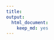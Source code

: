```yaml
---
title:
output:
  html_document:
    keep_md: yes
---
```








<!--html_preserve--><div id="htmlwidget-1faefb3725c595e43b9b" style="width:740px;height:830px;" class="plotly html-widget"></div>
<script type="application/json" data-for="htmlwidget-1faefb3725c595e43b9b">{"x":{"data":[{"x":[358.966666666667,0,null,774.333333333333,0,null,374.908496732026,0,null,397.420609090909,0,null,918,0,null,545.571428571429,0,null,1056.7225,0,null,1082.62666666667,0,null,1008.03636363636,0,null,494.706404706405,0,null,453,0,null,1875.36888888889,0,null,1041.04023880642,0,null,1119.24125733526,0,null,489.050485,0,null,1200,0,null,783.580952380952,0,null,243.731905964406,0,null,6080,0,null,2996.5,0,null,1207.8,0,null,1457.77291666667,0,null,6923.07692307692,0,null,3336.5296969697,0,null,2087.79861111111,0,null,337.945518650794,0,null,641.546523867244,0,null,934.651,0,null,306.246141563147,0,null,1533.16666666667,0,null,222.5,0,null,942.914,0,null,193.555555555556,0,null,146.25,0,null,288.381333333333,0,null,303.808,0,null,349.14,0,null,180.190833333333,0,null,392.712567724868,0,null,87.7671691919192,0,null,129.59310515873,0,null,447.48,0,null,129.176446969697,0,null,268.666666666667,0,null,138.004047619048,0,null,285.8599,0,null,120.25,0,null,372.1424,0,null,944.290984,0,null,206.324233170211,0,null,130.208,0,null,134.913511111111,0,null,543.196083333333,0,null,888.533333333333,0,null,941.455714285714,0,null,271.969363636364,0],"y":[42,42,null,56,56,null,50,50,null,48,48,null,47,47,null,43,43,null,28,28,null,23,23,null,22,22,null,3,3,null,53,53,null,52,52,null,46,46,null,36,36,null,35,35,null,34,34,null,33,33,null,31,31,null,30,30,null,29,29,null,24,24,null,21,21,null,18,18,null,15,15,null,14,14,null,13,13,null,9,9,null,8,8,null,7,7,null,5,5,null,2,2,null,1,1,null,54,54,null,51,51,null,49,49,null,45,45,null,44,44,null,41,41,null,40,40,null,39,39,null,38,38,null,37,37,null,32,32,null,27,27,null,25,25,null,20,20,null,19,19,null,17,17,null,16,16,null,12,12,null,11,11,null,10,10,null,6,6,null,4,4,null,55,55,null,26,26],"text":["Average Cost (in Millions):  358.96667<br />Country: Egypt<br />xend: 0<br />Country: 42<br />Average Cost (in Millions):  358.96667<br />Country: Egypt<br />Construction Duration: #333333","Average Cost (in Millions):  358.96667<br />Country: Egypt<br />xend: 0<br />Country: 42<br />Average Cost (in Millions):  358.96667<br />Country: Egypt<br />Construction Duration: #333333",null,"Average Cost (in Millions):  774.33333<br />Country: Argentina<br />xend: 0<br />Country: 56<br />Average Cost (in Millions):  774.33333<br />Country: Argentina<br />Construction Duration: #333333","Average Cost (in Millions):  774.33333<br />Country: Argentina<br />xend: 0<br />Country: 56<br />Average Cost (in Millions):  774.33333<br />Country: Argentina<br />Construction Duration: #333333",null,"Average Cost (in Millions):  374.90850<br />Country: Brazil<br />xend: 0<br />Country: 50<br />Average Cost (in Millions):  374.90850<br />Country: Brazil<br />Construction Duration: #333333","Average Cost (in Millions):  374.90850<br />Country: Brazil<br />xend: 0<br />Country: 50<br />Average Cost (in Millions):  374.90850<br />Country: Brazil<br />Construction Duration: #333333",null,"Average Cost (in Millions):  397.42061<br />Country: Canada<br />xend: 0<br />Country: 48<br />Average Cost (in Millions):  397.42061<br />Country: Canada<br />Construction Duration: #333333","Average Cost (in Millions):  397.42061<br />Country: Canada<br />xend: 0<br />Country: 48<br />Average Cost (in Millions):  397.42061<br />Country: Canada<br />Construction Duration: #333333",null,"Average Cost (in Millions):  918.00000<br />Country: Chile<br />xend: 0<br />Country: 47<br />Average Cost (in Millions):  918.00000<br />Country: Chile<br />Construction Duration: #333333","Average Cost (in Millions):  918.00000<br />Country: Chile<br />xend: 0<br />Country: 47<br />Average Cost (in Millions):  918.00000<br />Country: Chile<br />Construction Duration: #333333",null,"Average Cost (in Millions):  545.57143<br />Country: Ecuador<br />xend: 0<br />Country: 43<br />Average Cost (in Millions):  545.57143<br />Country: Ecuador<br />Construction Duration: #333333","Average Cost (in Millions):  545.57143<br />Country: Ecuador<br />xend: 0<br />Country: 43<br />Average Cost (in Millions):  545.57143<br />Country: Ecuador<br />Construction Duration: #333333",null,"Average Cost (in Millions): 1056.72250<br />Country: Mexico<br />xend: 0<br />Country: 28<br />Average Cost (in Millions): 1056.72250<br />Country: Mexico<br />Construction Duration: #333333","Average Cost (in Millions): 1056.72250<br />Country: Mexico<br />xend: 0<br />Country: 28<br />Average Cost (in Millions): 1056.72250<br />Country: Mexico<br />Construction Duration: #333333",null,"Average Cost (in Millions): 1082.62667<br />Country: Panama<br />xend: 0<br />Country: 23<br />Average Cost (in Millions): 1082.62667<br />Country: Panama<br />Construction Duration: #333333","Average Cost (in Millions): 1082.62667<br />Country: Panama<br />xend: 0<br />Country: 23<br />Average Cost (in Millions): 1082.62667<br />Country: Panama<br />Construction Duration: #333333",null,"Average Cost (in Millions): 1008.03636<br />Country: Peru<br />xend: 0<br />Country: 22<br />Average Cost (in Millions): 1008.03636<br />Country: Peru<br />Construction Duration: #333333","Average Cost (in Millions): 1008.03636<br />Country: Peru<br />xend: 0<br />Country: 22<br />Average Cost (in Millions): 1008.03636<br />Country: Peru<br />Construction Duration: #333333",null,"Average Cost (in Millions):  494.70640<br />Country: United States<br />xend: 0<br />Country:  3<br />Average Cost (in Millions):  494.70640<br />Country: United States<br />Construction Duration: #333333","Average Cost (in Millions):  494.70640<br />Country: United States<br />xend: 0<br />Country:  3<br />Average Cost (in Millions):  494.70640<br />Country: United States<br />Construction Duration: #333333",null,"Average Cost (in Millions):  453.00000<br />Country: Bahrain<br />xend: 0<br />Country: 53<br />Average Cost (in Millions):  453.00000<br />Country: Bahrain<br />Construction Duration: #333333","Average Cost (in Millions):  453.00000<br />Country: Bahrain<br />xend: 0<br />Country: 53<br />Average Cost (in Millions):  453.00000<br />Country: Bahrain<br />Construction Duration: #333333",null,"Average Cost (in Millions): 1875.36889<br />Country: Bangladesh<br />xend: 0<br />Country: 52<br />Average Cost (in Millions): 1875.36889<br />Country: Bangladesh<br />Construction Duration: #333333","Average Cost (in Millions): 1875.36889<br />Country: Bangladesh<br />xend: 0<br />Country: 52<br />Average Cost (in Millions): 1875.36889<br />Country: Bangladesh<br />Construction Duration: #333333",null,"Average Cost (in Millions): 1041.04024<br />Country: China<br />xend: 0<br />Country: 46<br />Average Cost (in Millions): 1041.04024<br />Country: China<br />Construction Duration: #333333","Average Cost (in Millions): 1041.04024<br />Country: China<br />xend: 0<br />Country: 46<br />Average Cost (in Millions): 1041.04024<br />Country: China<br />Construction Duration: #333333",null,"Average Cost (in Millions): 1119.24126<br />Country: India<br />xend: 0<br />Country: 36<br />Average Cost (in Millions): 1119.24126<br />Country: India<br />Construction Duration: #333333","Average Cost (in Millions): 1119.24126<br />Country: India<br />xend: 0<br />Country: 36<br />Average Cost (in Millions): 1119.24126<br />Country: India<br />Construction Duration: #333333",null,"Average Cost (in Millions):  489.05048<br />Country: Indonesia<br />xend: 0<br />Country: 35<br />Average Cost (in Millions):  489.05048<br />Country: Indonesia<br />Construction Duration: #333333","Average Cost (in Millions):  489.05048<br />Country: Indonesia<br />xend: 0<br />Country: 35<br />Average Cost (in Millions):  489.05048<br />Country: Indonesia<br />Construction Duration: #333333",null,"Average Cost (in Millions): 1200.00000<br />Country: Iran<br />xend: 0<br />Country: 34<br />Average Cost (in Millions): 1200.00000<br />Country: Iran<br />Construction Duration: #333333","Average Cost (in Millions): 1200.00000<br />Country: Iran<br />xend: 0<br />Country: 34<br />Average Cost (in Millions): 1200.00000<br />Country: Iran<br />Construction Duration: #333333",null,"Average Cost (in Millions):  783.58095<br />Country: Israel<br />xend: 0<br />Country: 33<br />Average Cost (in Millions):  783.58095<br />Country: Israel<br />Construction Duration: #333333","Average Cost (in Millions):  783.58095<br />Country: Israel<br />xend: 0<br />Country: 33<br />Average Cost (in Millions):  783.58095<br />Country: Israel<br />Construction Duration: #333333",null,"Average Cost (in Millions):  243.73191<br />Country: Japan<br />xend: 0<br />Country: 31<br />Average Cost (in Millions):  243.73191<br />Country: Japan<br />Construction Duration: #333333","Average Cost (in Millions):  243.73191<br />Country: Japan<br />xend: 0<br />Country: 31<br />Average Cost (in Millions):  243.73191<br />Country: Japan<br />Construction Duration: #333333",null,"Average Cost (in Millions): 6080.00000<br />Country: Kuwait<br />xend: 0<br />Country: 30<br />Average Cost (in Millions): 6080.00000<br />Country: Kuwait<br />Construction Duration: #333333","Average Cost (in Millions): 6080.00000<br />Country: Kuwait<br />xend: 0<br />Country: 30<br />Average Cost (in Millions): 6080.00000<br />Country: Kuwait<br />Construction Duration: #333333",null,"Average Cost (in Millions): 2996.50000<br />Country: Malaysia<br />xend: 0<br />Country: 29<br />Average Cost (in Millions): 2996.50000<br />Country: Malaysia<br />Construction Duration: #333333","Average Cost (in Millions): 2996.50000<br />Country: Malaysia<br />xend: 0<br />Country: 29<br />Average Cost (in Millions): 2996.50000<br />Country: Malaysia<br />Construction Duration: #333333",null,"Average Cost (in Millions): 1207.80000<br />Country: Pakistan<br />xend: 0<br />Country: 24<br />Average Cost (in Millions): 1207.80000<br />Country: Pakistan<br />Construction Duration: #333333","Average Cost (in Millions): 1207.80000<br />Country: Pakistan<br />xend: 0<br />Country: 24<br />Average Cost (in Millions): 1207.80000<br />Country: Pakistan<br />Construction Duration: #333333",null,"Average Cost (in Millions): 1457.77292<br />Country: Philippines<br />xend: 0<br />Country: 21<br />Average Cost (in Millions): 1457.77292<br />Country: Philippines<br />Construction Duration: #333333","Average Cost (in Millions): 1457.77292<br />Country: Philippines<br />xend: 0<br />Country: 21<br />Average Cost (in Millions): 1457.77292<br />Country: Philippines<br />Construction Duration: #333333",null,"Average Cost (in Millions): 6923.07692<br />Country: Qatar<br />xend: 0<br />Country: 18<br />Average Cost (in Millions): 6923.07692<br />Country: Qatar<br />Construction Duration: #333333","Average Cost (in Millions): 6923.07692<br />Country: Qatar<br />xend: 0<br />Country: 18<br />Average Cost (in Millions): 6923.07692<br />Country: Qatar<br />Construction Duration: #333333",null,"Average Cost (in Millions): 3336.52970<br />Country: Saudi Arabia<br />xend: 0<br />Country: 15<br />Average Cost (in Millions): 3336.52970<br />Country: Saudi Arabia<br />Construction Duration: #333333","Average Cost (in Millions): 3336.52970<br />Country: Saudi Arabia<br />xend: 0<br />Country: 15<br />Average Cost (in Millions): 3336.52970<br />Country: Saudi Arabia<br />Construction Duration: #333333",null,"Average Cost (in Millions): 2087.79861<br />Country: Singapore<br />xend: 0<br />Country: 14<br />Average Cost (in Millions): 2087.79861<br />Country: Singapore<br />Construction Duration: #333333","Average Cost (in Millions): 2087.79861<br />Country: Singapore<br />xend: 0<br />Country: 14<br />Average Cost (in Millions): 2087.79861<br />Country: Singapore<br />Construction Duration: #333333",null,"Average Cost (in Millions):  337.94552<br />Country: South Korea<br />xend: 0<br />Country: 13<br />Average Cost (in Millions):  337.94552<br />Country: South Korea<br />Construction Duration: #333333","Average Cost (in Millions):  337.94552<br />Country: South Korea<br />xend: 0<br />Country: 13<br />Average Cost (in Millions):  337.94552<br />Country: South Korea<br />Construction Duration: #333333",null,"Average Cost (in Millions):  641.54652<br />Country: Taiwan<br />xend: 0<br />Country:  9<br />Average Cost (in Millions):  641.54652<br />Country: Taiwan<br />Construction Duration: #333333","Average Cost (in Millions):  641.54652<br />Country: Taiwan<br />xend: 0<br />Country:  9<br />Average Cost (in Millions):  641.54652<br />Country: Taiwan<br />Construction Duration: #333333",null,"Average Cost (in Millions):  934.65100<br />Country: Thailand<br />xend: 0<br />Country:  8<br />Average Cost (in Millions):  934.65100<br />Country: Thailand<br />Construction Duration: #333333","Average Cost (in Millions):  934.65100<br />Country: Thailand<br />xend: 0<br />Country:  8<br />Average Cost (in Millions):  934.65100<br />Country: Thailand<br />Construction Duration: #333333",null,"Average Cost (in Millions):  306.24614<br />Country: Turkey<br />xend: 0<br />Country:  7<br />Average Cost (in Millions):  306.24614<br />Country: Turkey<br />Construction Duration: #333333","Average Cost (in Millions):  306.24614<br />Country: Turkey<br />xend: 0<br />Country:  7<br />Average Cost (in Millions):  306.24614<br />Country: Turkey<br />Construction Duration: #333333",null,"Average Cost (in Millions): 1533.16667<br />Country: United Arab Emirates<br />xend: 0<br />Country:  5<br />Average Cost (in Millions): 1533.16667<br />Country: United Arab Emirates<br />Construction Duration: #333333","Average Cost (in Millions): 1533.16667<br />Country: United Arab Emirates<br />xend: 0<br />Country:  5<br />Average Cost (in Millions): 1533.16667<br />Country: United Arab Emirates<br />Construction Duration: #333333",null,"Average Cost (in Millions):  222.50000<br />Country: Uzbekistan<br />xend: 0<br />Country:  2<br />Average Cost (in Millions):  222.50000<br />Country: Uzbekistan<br />Construction Duration: #333333","Average Cost (in Millions):  222.50000<br />Country: Uzbekistan<br />xend: 0<br />Country:  2<br />Average Cost (in Millions):  222.50000<br />Country: Uzbekistan<br />Construction Duration: #333333",null,"Average Cost (in Millions):  942.91400<br />Country: Vietnam<br />xend: 0<br />Country:  1<br />Average Cost (in Millions):  942.91400<br />Country: Vietnam<br />Construction Duration: #333333","Average Cost (in Millions):  942.91400<br />Country: Vietnam<br />xend: 0<br />Country:  1<br />Average Cost (in Millions):  942.91400<br />Country: Vietnam<br />Construction Duration: #333333",null,"Average Cost (in Millions):  193.55556<br />Country: Austria<br />xend: 0<br />Country: 54<br />Average Cost (in Millions):  193.55556<br />Country: Austria<br />Construction Duration: #333333","Average Cost (in Millions):  193.55556<br />Country: Austria<br />xend: 0<br />Country: 54<br />Average Cost (in Millions):  193.55556<br />Country: Austria<br />Construction Duration: #333333",null,"Average Cost (in Millions):  146.25000<br />Country: Belgium<br />xend: 0<br />Country: 51<br />Average Cost (in Millions):  146.25000<br />Country: Belgium<br />Construction Duration: #333333","Average Cost (in Millions):  146.25000<br />Country: Belgium<br />xend: 0<br />Country: 51<br />Average Cost (in Millions):  146.25000<br />Country: Belgium<br />Construction Duration: #333333",null,"Average Cost (in Millions):  288.38133<br />Country: Bulgaria<br />xend: 0<br />Country: 49<br />Average Cost (in Millions):  288.38133<br />Country: Bulgaria<br />Construction Duration: #333333","Average Cost (in Millions):  288.38133<br />Country: Bulgaria<br />xend: 0<br />Country: 49<br />Average Cost (in Millions):  288.38133<br />Country: Bulgaria<br />Construction Duration: #333333",null,"Average Cost (in Millions):  303.80800<br />Country: Czechia<br />xend: 0<br />Country: 45<br />Average Cost (in Millions):  303.80800<br />Country: Czechia<br />Construction Duration: #333333","Average Cost (in Millions):  303.80800<br />Country: Czechia<br />xend: 0<br />Country: 45<br />Average Cost (in Millions):  303.80800<br />Country: Czechia<br />Construction Duration: #333333",null,"Average Cost (in Millions):  349.14000<br />Country: Denmark<br />xend: 0<br />Country: 44<br />Average Cost (in Millions):  349.14000<br />Country: Denmark<br />Construction Duration: #333333","Average Cost (in Millions):  349.14000<br />Country: Denmark<br />xend: 0<br />Country: 44<br />Average Cost (in Millions):  349.14000<br />Country: Denmark<br />Construction Duration: #333333",null,"Average Cost (in Millions):  180.19083<br />Country: Finland<br />xend: 0<br />Country: 41<br />Average Cost (in Millions):  180.19083<br />Country: Finland<br />Construction Duration: #333333","Average Cost (in Millions):  180.19083<br />Country: Finland<br />xend: 0<br />Country: 41<br />Average Cost (in Millions):  180.19083<br />Country: Finland<br />Construction Duration: #333333",null,"Average Cost (in Millions):  392.71257<br />Country: France<br />xend: 0<br />Country: 40<br />Average Cost (in Millions):  392.71257<br />Country: France<br />Construction Duration: #333333","Average Cost (in Millions):  392.71257<br />Country: France<br />xend: 0<br />Country: 40<br />Average Cost (in Millions):  392.71257<br />Country: France<br />Construction Duration: #333333",null,"Average Cost (in Millions):   87.76717<br />Country: Germany<br />xend: 0<br />Country: 39<br />Average Cost (in Millions):   87.76717<br />Country: Germany<br />Construction Duration: #333333","Average Cost (in Millions):   87.76717<br />Country: Germany<br />xend: 0<br />Country: 39<br />Average Cost (in Millions):   87.76717<br />Country: Germany<br />Construction Duration: #333333",null,"Average Cost (in Millions):  129.59311<br />Country: Greece<br />xend: 0<br />Country: 38<br />Average Cost (in Millions):  129.59311<br />Country: Greece<br />Construction Duration: #333333","Average Cost (in Millions):  129.59311<br />Country: Greece<br />xend: 0<br />Country: 38<br />Average Cost (in Millions):  129.59311<br />Country: Greece<br />Construction Duration: #333333",null,"Average Cost (in Millions):  447.48000<br />Country: Hungary<br />xend: 0<br />Country: 37<br />Average Cost (in Millions):  447.48000<br />Country: Hungary<br />Construction Duration: #333333","Average Cost (in Millions):  447.48000<br />Country: Hungary<br />xend: 0<br />Country: 37<br />Average Cost (in Millions):  447.48000<br />Country: Hungary<br />Construction Duration: #333333",null,"Average Cost (in Millions):  129.17645<br />Country: Italy<br />xend: 0<br />Country: 32<br />Average Cost (in Millions):  129.17645<br />Country: Italy<br />Construction Duration: #333333","Average Cost (in Millions):  129.17645<br />Country: Italy<br />xend: 0<br />Country: 32<br />Average Cost (in Millions):  129.17645<br />Country: Italy<br />Construction Duration: #333333",null,"Average Cost (in Millions):  268.66667<br />Country: Netherlands<br />xend: 0<br />Country: 27<br />Average Cost (in Millions):  268.66667<br />Country: Netherlands<br />Construction Duration: #333333","Average Cost (in Millions):  268.66667<br />Country: Netherlands<br />xend: 0<br />Country: 27<br />Average Cost (in Millions):  268.66667<br />Country: Netherlands<br />Construction Duration: #333333",null,"Average Cost (in Millions):  138.00405<br />Country: Norway<br />xend: 0<br />Country: 25<br />Average Cost (in Millions):  138.00405<br />Country: Norway<br />Construction Duration: #333333","Average Cost (in Millions):  138.00405<br />Country: Norway<br />xend: 0<br />Country: 25<br />Average Cost (in Millions):  138.00405<br />Country: Norway<br />Construction Duration: #333333",null,"Average Cost (in Millions):  285.85990<br />Country: Poland<br />xend: 0<br />Country: 20<br />Average Cost (in Millions):  285.85990<br />Country: Poland<br />Construction Duration: #333333","Average Cost (in Millions):  285.85990<br />Country: Poland<br />xend: 0<br />Country: 20<br />Average Cost (in Millions):  285.85990<br />Country: Poland<br />Construction Duration: #333333",null,"Average Cost (in Millions):  120.25000<br />Country: Portugal<br />xend: 0<br />Country: 19<br />Average Cost (in Millions):  120.25000<br />Country: Portugal<br />Construction Duration: #333333","Average Cost (in Millions):  120.25000<br />Country: Portugal<br />xend: 0<br />Country: 19<br />Average Cost (in Millions):  120.25000<br />Country: Portugal<br />Construction Duration: #333333",null,"Average Cost (in Millions):  372.14240<br />Country: Romania<br />xend: 0<br />Country: 17<br />Average Cost (in Millions):  372.14240<br />Country: Romania<br />Construction Duration: #333333","Average Cost (in Millions):  372.14240<br />Country: Romania<br />xend: 0<br />Country: 17<br />Average Cost (in Millions):  372.14240<br />Country: Romania<br />Construction Duration: #333333",null,"Average Cost (in Millions):  944.29098<br />Country: Russia<br />xend: 0<br />Country: 16<br />Average Cost (in Millions):  944.29098<br />Country: Russia<br />Construction Duration: #333333","Average Cost (in Millions):  944.29098<br />Country: Russia<br />xend: 0<br />Country: 16<br />Average Cost (in Millions):  944.29098<br />Country: Russia<br />Construction Duration: #333333",null,"Average Cost (in Millions):  206.32423<br />Country: Spain<br />xend: 0<br />Country: 12<br />Average Cost (in Millions):  206.32423<br />Country: Spain<br />Construction Duration: #333333","Average Cost (in Millions):  206.32423<br />Country: Spain<br />xend: 0<br />Country: 12<br />Average Cost (in Millions):  206.32423<br />Country: Spain<br />Construction Duration: #333333",null,"Average Cost (in Millions):  130.20800<br />Country: Sweden<br />xend: 0<br />Country: 11<br />Average Cost (in Millions):  130.20800<br />Country: Sweden<br />Construction Duration: #333333","Average Cost (in Millions):  130.20800<br />Country: Sweden<br />xend: 0<br />Country: 11<br />Average Cost (in Millions):  130.20800<br />Country: Sweden<br />Construction Duration: #333333",null,"Average Cost (in Millions):  134.91351<br />Country: Switzerland<br />xend: 0<br />Country: 10<br />Average Cost (in Millions):  134.91351<br />Country: Switzerland<br />Construction Duration: #333333","Average Cost (in Millions):  134.91351<br />Country: Switzerland<br />xend: 0<br />Country: 10<br />Average Cost (in Millions):  134.91351<br />Country: Switzerland<br />Construction Duration: #333333",null,"Average Cost (in Millions):  543.19608<br />Country: Ukraine<br />xend: 0<br />Country:  6<br />Average Cost (in Millions):  543.19608<br />Country: Ukraine<br />Construction Duration: #333333","Average Cost (in Millions):  543.19608<br />Country: Ukraine<br />xend: 0<br />Country:  6<br />Average Cost (in Millions):  543.19608<br />Country: Ukraine<br />Construction Duration: #333333",null,"Average Cost (in Millions):  888.53333<br />Country: United Kingdom<br />xend: 0<br />Country:  4<br />Average Cost (in Millions):  888.53333<br />Country: United Kingdom<br />Construction Duration: #333333","Average Cost (in Millions):  888.53333<br />Country: United Kingdom<br />xend: 0<br />Country:  4<br />Average Cost (in Millions):  888.53333<br />Country: United Kingdom<br />Construction Duration: #333333",null,"Average Cost (in Millions):  941.45571<br />Country: Australia<br />xend: 0<br />Country: 55<br />Average Cost (in Millions):  941.45571<br />Country: Australia<br />Construction Duration: #333333","Average Cost (in Millions):  941.45571<br />Country: Australia<br />xend: 0<br />Country: 55<br />Average Cost (in Millions):  941.45571<br />Country: Australia<br />Construction Duration: #333333",null,"Average Cost (in Millions):  271.96936<br />Country: New Zealand<br />xend: 0<br />Country: 26<br />Average Cost (in Millions):  271.96936<br />Country: New Zealand<br />Construction Duration: #333333","Average Cost (in Millions):  271.96936<br />Country: New Zealand<br />xend: 0<br />Country: 26<br />Average Cost (in Millions):  271.96936<br />Country: New Zealand<br />Construction Duration: #333333"],"type":"scatter","mode":"lines","line":{"width":1.88976377952756,"color":"rgba(51,51,51,1)","dash":"solid"},"hoveron":"points","showlegend":false,"xaxis":"x","yaxis":"y","hoverinfo":"text","frame":null},{"x":[374.908496732026,397.420609090909,545.571428571429,1008.03636363636,494.706404706405,243.731905964406,6923.07692307692,2087.79861111111,337.945518650794,641.546523867244,306.246141563147,146.25,349.14,180.190833333333,87.7671691919192,129.59310515873,447.48,129.176446969697,268.666666666667,206.324233170211,130.208,888.533333333333,271.969363636364],"y":[50,48,43,22,3,31,18,14,13,9,7,51,44,41,39,38,37,32,27,12,11,4,26],"text":["Average Cost (in Millions):  374.90850<br />Country: Brazil<br />Construction Duration: Above Average Construction Duration","Average Cost (in Millions):  397.42061<br />Country: Canada<br />Construction Duration: Above Average Construction Duration","Average Cost (in Millions):  545.57143<br />Country: Ecuador<br />Construction Duration: Above Average Construction Duration","Average Cost (in Millions): 1008.03636<br />Country: Peru<br />Construction Duration: Above Average Construction Duration","Average Cost (in Millions):  494.70640<br />Country: United States<br />Construction Duration: Above Average Construction Duration","Average Cost (in Millions):  243.73191<br />Country: Japan<br />Construction Duration: Above Average Construction Duration","Average Cost (in Millions): 6923.07692<br />Country: Qatar<br />Construction Duration: Above Average Construction Duration","Average Cost (in Millions): 2087.79861<br />Country: Singapore<br />Construction Duration: Above Average Construction Duration","Average Cost (in Millions):  337.94552<br />Country: South Korea<br />Construction Duration: Above Average Construction Duration","Average Cost (in Millions):  641.54652<br />Country: Taiwan<br />Construction Duration: Above Average Construction Duration","Average Cost (in Millions):  306.24614<br />Country: Turkey<br />Construction Duration: Above Average Construction Duration","Average Cost (in Millions):  146.25000<br />Country: Belgium<br />Construction Duration: Above Average Construction Duration","Average Cost (in Millions):  349.14000<br />Country: Denmark<br />Construction Duration: Above Average Construction Duration","Average Cost (in Millions):  180.19083<br />Country: Finland<br />Construction Duration: Above Average Construction Duration","Average Cost (in Millions):   87.76717<br />Country: Germany<br />Construction Duration: Above Average Construction Duration","Average Cost (in Millions):  129.59311<br />Country: Greece<br />Construction Duration: Above Average Construction Duration","Average Cost (in Millions):  447.48000<br />Country: Hungary<br />Construction Duration: Above Average Construction Duration","Average Cost (in Millions):  129.17645<br />Country: Italy<br />Construction Duration: Above Average Construction Duration","Average Cost (in Millions):  268.66667<br />Country: Netherlands<br />Construction Duration: Above Average Construction Duration","Average Cost (in Millions):  206.32423<br />Country: Spain<br />Construction Duration: Above Average Construction Duration","Average Cost (in Millions):  130.20800<br />Country: Sweden<br />Construction Duration: Above Average Construction Duration","Average Cost (in Millions):  888.53333<br />Country: United Kingdom<br />Construction Duration: Above Average Construction Duration","Average Cost (in Millions):  271.96936<br />Country: New Zealand<br />Construction Duration: Above Average Construction Duration"],"type":"scatter","mode":"markers","marker":{"autocolorscale":false,"color":"rgba(168,50,92,1)","opacity":1,"size":5.66929133858268,"symbol":"circle","line":{"width":1.88976377952756,"color":"rgba(168,50,92,1)"}},"hoveron":"points","name":"Above Average Construction Duration","legendgroup":"Above Average Construction Duration","showlegend":true,"xaxis":"x","yaxis":"y","hoverinfo":"text","frame":null},{"x":[358.966666666667,774.333333333333,918,1056.7225,1082.62666666667,453,1875.36888888889,1041.04023880642,1119.24125733526,489.050485,1200,783.580952380952,6080,2996.5,1207.8,1457.77291666667,3336.5296969697,934.651,1533.16666666667,222.5,942.914,193.555555555556,288.381333333333,303.808,392.712567724868,138.004047619048,285.8599,120.25,372.1424,944.290984,134.913511111111,543.196083333333,941.455714285714],"y":[42,56,47,28,23,53,52,46,36,35,34,33,30,29,24,21,15,8,5,2,1,54,49,45,40,25,20,19,17,16,10,6,55],"text":["Average Cost (in Millions):  358.96667<br />Country: Egypt<br />Construction Duration: Below Average Construction Duration","Average Cost (in Millions):  774.33333<br />Country: Argentina<br />Construction Duration: Below Average Construction Duration","Average Cost (in Millions):  918.00000<br />Country: Chile<br />Construction Duration: Below Average Construction Duration","Average Cost (in Millions): 1056.72250<br />Country: Mexico<br />Construction Duration: Below Average Construction Duration","Average Cost (in Millions): 1082.62667<br />Country: Panama<br />Construction Duration: Below Average Construction Duration","Average Cost (in Millions):  453.00000<br />Country: Bahrain<br />Construction Duration: Below Average Construction Duration","Average Cost (in Millions): 1875.36889<br />Country: Bangladesh<br />Construction Duration: Below Average Construction Duration","Average Cost (in Millions): 1041.04024<br />Country: China<br />Construction Duration: Below Average Construction Duration","Average Cost (in Millions): 1119.24126<br />Country: India<br />Construction Duration: Below Average Construction Duration","Average Cost (in Millions):  489.05048<br />Country: Indonesia<br />Construction Duration: Below Average Construction Duration","Average Cost (in Millions): 1200.00000<br />Country: Iran<br />Construction Duration: Below Average Construction Duration","Average Cost (in Millions):  783.58095<br />Country: Israel<br />Construction Duration: Below Average Construction Duration","Average Cost (in Millions): 6080.00000<br />Country: Kuwait<br />Construction Duration: Below Average Construction Duration","Average Cost (in Millions): 2996.50000<br />Country: Malaysia<br />Construction Duration: Below Average Construction Duration","Average Cost (in Millions): 1207.80000<br />Country: Pakistan<br />Construction Duration: Below Average Construction Duration","Average Cost (in Millions): 1457.77292<br />Country: Philippines<br />Construction Duration: Below Average Construction Duration","Average Cost (in Millions): 3336.52970<br />Country: Saudi Arabia<br />Construction Duration: Below Average Construction Duration","Average Cost (in Millions):  934.65100<br />Country: Thailand<br />Construction Duration: Below Average Construction Duration","Average Cost (in Millions): 1533.16667<br />Country: United Arab Emirates<br />Construction Duration: Below Average Construction Duration","Average Cost (in Millions):  222.50000<br />Country: Uzbekistan<br />Construction Duration: Below Average Construction Duration","Average Cost (in Millions):  942.91400<br />Country: Vietnam<br />Construction Duration: Below Average Construction Duration","Average Cost (in Millions):  193.55556<br />Country: Austria<br />Construction Duration: Below Average Construction Duration","Average Cost (in Millions):  288.38133<br />Country: Bulgaria<br />Construction Duration: Below Average Construction Duration","Average Cost (in Millions):  303.80800<br />Country: Czechia<br />Construction Duration: Below Average Construction Duration","Average Cost (in Millions):  392.71257<br />Country: France<br />Construction Duration: Below Average Construction Duration","Average Cost (in Millions):  138.00405<br />Country: Norway<br />Construction Duration: Below Average Construction Duration","Average Cost (in Millions):  285.85990<br />Country: Poland<br />Construction Duration: Below Average Construction Duration","Average Cost (in Millions):  120.25000<br />Country: Portugal<br />Construction Duration: Below Average Construction Duration","Average Cost (in Millions):  372.14240<br />Country: Romania<br />Construction Duration: Below Average Construction Duration","Average Cost (in Millions):  944.29098<br />Country: Russia<br />Construction Duration: Below Average Construction Duration","Average Cost (in Millions):  134.91351<br />Country: Switzerland<br />Construction Duration: Below Average Construction Duration","Average Cost (in Millions):  543.19608<br />Country: Ukraine<br />Construction Duration: Below Average Construction Duration","Average Cost (in Millions):  941.45571<br />Country: Australia<br />Construction Duration: Below Average Construction Duration"],"type":"scatter","mode":"markers","marker":{"autocolorscale":false,"color":"rgba(52,204,209,1)","opacity":1,"size":5.66929133858268,"symbol":"circle","line":{"width":1.88976377952756,"color":"rgba(52,204,209,1)"}},"hoveron":"points","name":"Below Average Construction Duration","legendgroup":"Below Average Construction Duration","showlegend":true,"xaxis":"x","yaxis":"y","hoverinfo":"text","frame":null}],"layout":{"margin":{"t":80,"r":76.8,"b":29.9543378995434,"l":120.54794520548},"plot_bgcolor":"rgba(127,127,127,1)","paper_bgcolor":"rgba(255,255,255,1)","font":{"color":"rgba(0,0,0,1)","family":"","size":14.6118721461187},"title":{"text":"<b>Average Cost of Transit Lines Per Millions (USD) in <br />Different Countries<\/b><br><sup>The calculated average construction duration for this particular data set was 7 years.<\/sup><br> <br><br>","font":{"color":"rgba(46,46,46,1)","family":"Tahoma","size":21.2536322125363},"x":0,"xref":"paper","y":0.97},"xaxis":{"domain":[0,1],"automargin":true,"type":"linear","autorange":false,"range":[-346.153846153846,7269.23076923077],"tickmode":"array","ticktext":["0","2000","4000","6000"],"tickvals":[0,2000,4000,6000],"categoryorder":"array","categoryarray":["0","2000","4000","6000"],"nticks":null,"ticks":"outside","tickcolor":"rgba(51,51,51,1)","ticklen":3.65296803652968,"tickwidth":0.33208800332088,"showticklabels":true,"tickfont":{"color":"rgba(77,77,77,1)","family":"","size":11.689497716895},"tickangle":-0,"showline":false,"linecolor":null,"linewidth":0,"showgrid":true,"gridcolor":"rgba(107,107,107,1)","gridwidth":0.33208800332088,"zeroline":false,"anchor":"y","title":"Average Cost (in Millions)","hoverformat":".2f"},"yaxis":{"domain":[0,1],"automargin":true,"type":"linear","autorange":false,"range":[0.4,56.6],"tickmode":"array","ticktext":["Vietnam","Uzbekistan","United States","United Kingdom","United Arab Emirates","Ukraine","Turkey","Thailand","Taiwan","Switzerland","Sweden","Spain","South Korea","Singapore","Saudi Arabia","Russia","Romania","Qatar","Portugal","Poland","Philippines","Peru","Panama","Pakistan","Norway","New Zealand","Netherlands","Mexico","Malaysia","Kuwait","Japan","Italy","Israel","Iran","Indonesia","India","Hungary","Greece","Germany","France","Finland","Egypt","Ecuador","Denmark","Czechia","China","Chile","Canada","Bulgaria","Brazil","Belgium","Bangladesh","Bahrain","Austria","Australia","Argentina"],"tickvals":[1,2,3,4,5,6,7,8,9,10,11,12,13,14,15,16,17,18,19,20,21,22,23,24,25,26,27,28,29,30,31,32,33,34,35,36,37,38,39,40,41,42,43,44,45,46,47,48,49,50,51,52,53,54,55,56],"categoryorder":"array","categoryarray":["Vietnam","Uzbekistan","United States","United Kingdom","United Arab Emirates","Ukraine","Turkey","Thailand","Taiwan","Switzerland","Sweden","Spain","South Korea","Singapore","Saudi Arabia","Russia","Romania","Qatar","Portugal","Poland","Philippines","Peru","Panama","Pakistan","Norway","New Zealand","Netherlands","Mexico","Malaysia","Kuwait","Japan","Italy","Israel","Iran","Indonesia","India","Hungary","Greece","Germany","France","Finland","Egypt","Ecuador","Denmark","Czechia","China","Chile","Canada","Bulgaria","Brazil","Belgium","Bangladesh","Bahrain","Austria","Australia","Argentina"],"nticks":null,"ticks":"outside","tickcolor":"rgba(51,51,51,1)","ticklen":3.65296803652968,"tickwidth":0.33208800332088,"showticklabels":true,"tickfont":{"color":"rgba(77,77,77,1)","family":"","size":11.689497716895},"tickangle":-0,"showline":false,"linecolor":null,"linewidth":0,"showgrid":true,"gridcolor":"rgba(107,107,107,1)","gridwidth":0.33208800332088,"zeroline":false,"anchor":"x","title":"","hoverformat":".2f"},"shapes":[{"type":"rect","fillcolor":null,"line":{"color":null,"width":0,"linetype":[]},"yref":"paper","xref":"paper","x0":0,"x1":1,"y0":0,"y1":1}],"showlegend":true,"legend":{"bgcolor":"rgba(255,255,255,1)","bordercolor":"transparent","borderwidth":1.88976377952756,"font":{"color":"rgba(0,0,0,1)","family":"","size":11.689497716895},"y":0.98,"x":0.44},"hovermode":"closest","width":740,"height":830,"barmode":"group"},"config":{"doubleClick":"reset","showSendToCloud":false},"source":"A","attrs":{"2d6c31b35b0c":{"x":{},"y":{},"xend":{},"yend":{},"x.1":{},"y.1":{},"colour":{},"type":"scatter"},"2d6c248e6f4a":{"x":{},"y":{},"colour":{}}},"cur_data":"2d6c31b35b0c","visdat":{"2d6c31b35b0c":["function (y) ","x"],"2d6c248e6f4a":["function (y) ","x"]},"highlight":{"on":"plotly_click","persistent":false,"dynamic":false,"selectize":false,"opacityDim":0.2,"selected":{"opacity":1},"debounce":0},"shinyEvents":["plotly_hover","plotly_click","plotly_selected","plotly_relayout","plotly_brushed","plotly_brushing","plotly_clickannotation","plotly_doubleclick","plotly_deselect","plotly_afterplot","plotly_sunburstclick"],"base_url":"https://plot.ly"},"evals":[],"jsHooks":[]}</script><!--/html_preserve-->


